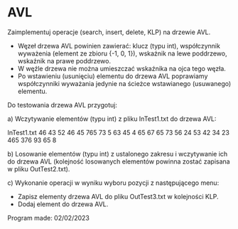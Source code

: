 # AVL

Zaimplementuj operacje (search, insert, delete, KLP) na drzewie AVL.

- Węzeł drzewa AVL powinien zawierać: klucz (typu int), współczynnik wyważenia (element ze zbioru {-1, 0, 1}), wskaźnik na lewe poddrzewo, wskaźnik na prawe poddrzewo.
- W węźle drzewa nie można umieszczać wskaźnika na ojca tego węzła.
- Po wstawieniu (usunięciu) elementu do drzewa AVL poprawiamy współczynniki wyważania jedynie na ścieżce wstawianego (usuwanego) elementu.
 
Do testowania drzewa AVL przygotuj:

a) Wczytywanie elementów (typu int) z pliku InTest1.txt do drzewa AVL:
 
InTest1.txt 46 43 52 46 45 765 73 5 63 45 4 65 67 65 73 56 24 53 42 34 23 465 376 93 65 8

b) Losowanie elementów (typu int) z ustalonego zakresu i wczytywanie ich do drzewa AVL (kolejność losowanych elementów powinna zostać zapisana w pliku OutTest2.txt).

c) Wykonanie operacji w wyniku wyboru pozycji z następującego menu:
- Zapisz elementy drzewa AVL do pliku OutTest3.txt w kolejności KLP.
- Dodaj element do drzewa AVL.

Program made: 02/02/2023
